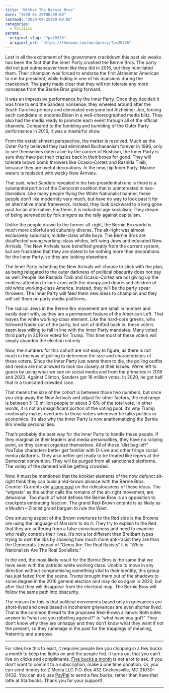 ```yaml
---
title: "Wither The Bernie Bros"
date: "2020-04-25T00:00:00"
lastmod: "2020-04-25T00:00:00"
categories:
  - Politics
params:
  original_slug: "?p=20326"
  original_url: "https://thezman.com/wordpress/?p=20326"
---
```


Lost in all the excitement of the government crackdown this past six
weeks has been the fact that the Inner Party crushed the Bernie Bros.
The party did not just outmaneuver them like they did in 2016, but they
humiliated them. Their champion was forced to endorse the first
Alzheimer American to run for president, while hiding in one of his
mansions during the crackdown. The party made clear that they will not
tolerate any more nonsense from the Bernie Bros going forward.

It was an impressive performance by the Inner Party. Once they decided
it was time to end the Sanders nonsense, they wheeled around after the
South Carolina primary and eliminated everyone but Alzheimer Joe,
forcing each candidate to endorse Biden in a well-choreographed media
blitz. They also had the media ready to promote each event through all
of the official channels. Compared to the fumbling and bumbling of the
Outer Party performance in 2016, it was a masterful show.

From the establishment perspective, the matter is resolved. Much as the
Outer Party believed they had eliminated Buchananism forever in 1996,
only to see themselves eaten alive by the cancer of Bushism, the Inner
Party is sure they have put their crazies back in their boxes for good.
They will tolerate brown bomb throwers like Ocasio-Cortez and Rashida
Tlaib, because they are useful decorations. In the new, hip Inner Party,
Maxine waters is replaced with wacky New Arrivals.

That said, what Sanders revealed in his two presidential runs is there
is a substantial portion of the Democrat coalition that is uninterested
in neo-liberalism. Like many people flying the White Nationalist banner,
these people don’t like modernity very much, but have no way to look
past it for an alternative moral framework. Instead, they look backward
to a long gone past for an alternative. For them, it is industrial age
socialism. They dream of being serenaded by folk singers as the rally
against capitalism.

Unlike the people drawn to the former alt-right, the Bernie Bro world is
much more colorful and culturally diverse. The alt-right was almost
exclusively suburban, middle-class white boys. The Bernie Bros are
disaffected young working-class whites, left-wing Jews and educated New
Arrivals. The New Arrivals have benefited greatly from the current
system, but are frustrated that they are slated to be nothing more than
decorations for the Inner Party, so they are looking elsewhere.

The Inner Party is betting the New Arrivals will choose to stick with
the plan, as being relegated to the outer darkness of political
obscurity does not pay as well. People like Rashida Tlaib and
Ocasio-Cortez are not giving up the endless attention to lock arms with
the dumpy and depressed children of old white working-class America.
Instead, they will be the party spear throwers. The Inner Party will
feed them new ideas to champion and they will sell them on party media
platforms.

The radical Jews in the Bernie Bro movement are small in number and
easily dealt with, as they are a permanent feature of the American Left.
That leaves the white working-class element. Like the hard-core greens,
who followed Nader out of the party, but sort of drifted back in, these
voters seem less willing to fall in line with the Inner Party mandates.
Many voted third party in 2016 or voted for Trump. This time most of
these voters will simply abandon the election entirely

Now, the numbers for this cohort are not easy to figure, as there is not
much in the way of polling to determine the size and characteristics of
these voters. Since the Inner Party just wants them to die, the polling
outfits and media are not allowed to look too closely at their issues.
We’re left to guess by using what we see on social media and from the
primaries in 2016 and 2020. Against Clinton, Sanders got 16 million
votes. In 2020, he got half that in a truncated crowded race.

That means the size of the cohort is between those two numbers, but once
you strip away the New Arrivals and adjust for other factors, the real
range is between 5-10 million people or about 3-6% of the total vote. In
other words, it is not an insignificant portion of the voting pool. It’s
why Trump continually makes overtures to those voters whenever he talks
politics or economics. It’s also why the Inner Party is now
anathematizing the Bernie Bro media personalities.

That’s probably the best way for the Inner Party to handle these people.
If they marginalize their leaders and media personalities, they have no
rallying point, so they cannot organize themselves. All of those “dirt
bag left” YouTube characters better get familiar with D-Live and other
fringe social media platforms. They also better get ready to be treated
like lepers at the Democrat convention. They will be purged from all
sanctioned platforms. The valley of the damned will be getting crowded.

Now, it must be mentioned that the kookier elements of the now defunct
alt-right think they can build a red-brown alliance with the Bernie
Bros. Counter-Currents did <a
href="https://www.counter-currents.com/2020/04/the-fantasy-red-brown-alliance/"
rel="noopener noreferrer" target="_blank">a long post</a> on the
ridiculousness of these ideas. The “wignats” as the author calls the
remains of the alt-right movement, are delusional. Too much of what
defines the Bernie Bros is an opposition to crackpots embracing fascism.
The grand Red-Brown entente is as likely as a Muslim – Zionist grand
bargain to rule the West.

One amusing aspect of the Brown overtures to the Red side is the Browns
are using the language of Marxism to do it. They try to explain to the
Red that they are suffering from a false consciousness and need to
examine who really controls their lives. It’s not a lot different than
Breitbart types trying to own the libs by showing how much more
anti-racist they are than the Democrats. Instead of “Dems Are The Real
Racists” it is “White Nationalists Are The Real Socialists.”

In the end, the most likely result for the Bernie Bros is the same that
we have seen with the patriotic white working class. Unable to move in
any direction without compromising something vital to their identity,
this group has just faded from the scene. Trump brought them out of the
shadows to some degree in the 2016 general election and may do so again
in 2020, but after that they will disappear from the electoral map. The
Bernie Bros will follow the same path into obscurity.

The reason for this is that political movements based only in grievances
are short-lived and ones based in incoherent grievances are even shorter
lived. That is the common thread to the proposed Red-Brown alliance.
Both sides answer to “what are you rebelling against?” is “what have you
got?” They don’t know why they are unhappy and they don’t know what they
want if not the present, so they rummage in the past for the trappings
of meaning, fraternity and purpose.

------------------------------------------------------------------------

For sites like this to exist, it requires people like you chipping in a
few bucks a month to keep the lights on and the people fed. It turns out
that you can’t live on clicks and compliments.
<a href="https://www.subscribestar.com/the-z-blog"
rel="noopener noreferrer" target="_blank">Five bucks a month</a> is not
a lot to ask. If you don’t want to commit to a subscription, make a one
time donation. Or, you can send money to: Z Media LLC P.O. Box 432
Cockeysville, MD 21030-0432. You can also use <a
href="https://www.paypal.com/cgi-bin/webscr?cmd=_s-xclick&amp;hosted_button_id=UDAS2Q8JYA6CN&amp;source=url"
rel="noopener noreferrer" target="_blank">PayPal</a> to send a few
bucks, rather than have that latte at Starbucks. Thank you for your
support!

------------------------------------------------------------------------
